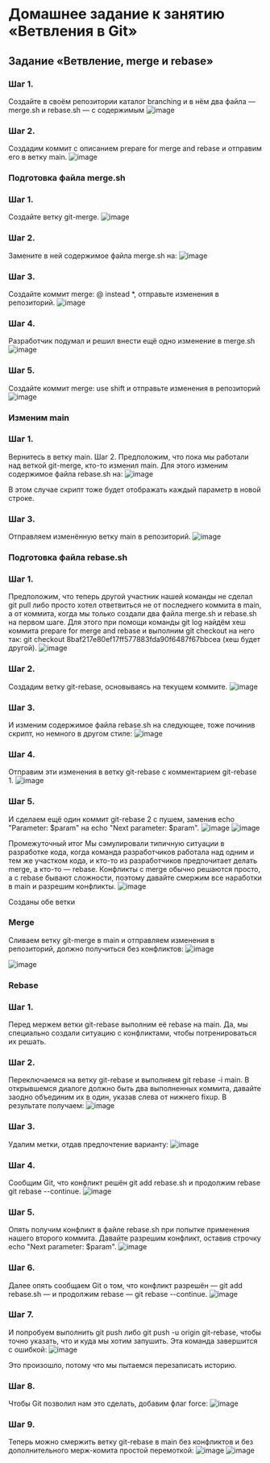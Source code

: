 # Домашнее задание к занятию «Ветвления в Git»

## Задание «Ветвление, merge и rebase»

### Шаг 1.

Создайте в своём репозитории каталог branching и в нём два файла — merge.sh и rebase.sh — с содержимым
![image](https://github.com/user-attachments/assets/c659e938-b740-4c20-830f-438abc80849b)

### Шаг 2. 
Создадим коммит с описанием prepare for merge and rebase и отправим его в ветку main.
![image](https://github.com/user-attachments/assets/d69368b3-d560-4668-9f16-4a690e111772)


### Подготовка файла merge.sh

### Шаг 1. 
Создайте ветку git-merge.
![image](https://github.com/user-attachments/assets/11a81980-f4ca-4f71-84ff-4546e9d71639)


### Шаг 2. 
Замените в ней содержимое файла merge.sh на:
![image](https://github.com/user-attachments/assets/4a6cf9e3-79ca-42da-8ece-ce58c9f56bde)

### Шаг 3. 
Создайте коммит merge: @ instead *, отправьте изменения в репозиторий.
![image](https://github.com/user-attachments/assets/89b88ebb-c772-4b11-968d-462aff706016)

### Шаг 4. 
Разработчик подумал и решил внести ещё одно изменение в merge.sh
![image](https://github.com/user-attachments/assets/7674225c-4d01-4f36-8453-16be752fa3bd)

### Шаг 5.
Cоздайте коммит merge: use shift и отправьте изменения в репозиторий
![image](https://github.com/user-attachments/assets/05d4475c-29ae-4701-b1ac-323f5465d8dc)

### Изменим main

### Шаг 1. 
Вернитесь в ветку main. Шаг 2. Предположим, что пока мы работали над веткой git-merge, кто-то изменил main. Для этого изменим содержимое файла rebase.sh на:
![image](https://github.com/user-attachments/assets/87981110-0c56-4cac-855d-81a480551027)

В этом случае скрипт тоже будет отображать каждый параметр в новой строке.

### Шаг 3. 
Отправляем изменённую ветку main в репозиторий.
![image](https://github.com/user-attachments/assets/c31737f5-5624-4ed1-a9c9-d6e95a217a53)


### Подготовка файла rebase.sh
### Шаг 1. 
Предположим, что теперь другой участник нашей команды не сделал git pull либо просто хотел ответвиться не от последнего коммита в main, а от коммита, когда мы только создали два файла merge.sh и rebase.sh на первом шаге.
Для этого при помощи команды git log найдём хеш коммита prepare for merge and rebase и выполним git checkout на него так: git checkout 8baf217e80ef17ff577883fda90f6487f67bbcea (хеш будет другой). 
![image](https://github.com/user-attachments/assets/de9c4988-0bbc-4704-8299-e2436b886b5d)

### Шаг 2. 
Создадим ветку git-rebase, основываясь на текущем коммите. 
![image](https://github.com/user-attachments/assets/d5caffb9-d77e-488b-b832-e85a75625ebd)

### Шаг 3. 
И изменим содержимое файла rebase.sh на следующее, тоже починив скрипт, но немного в другом стиле:
![image](https://github.com/user-attachments/assets/1866bbcd-18e9-4f7c-92ed-a657aab6a844)

### Шаг 4. 
Отправим эти изменения в ветку git-rebase с комментарием git-rebase 1.
![image](https://github.com/user-attachments/assets/dd95f2b7-08a0-4cd4-8afa-10e87af2bd93)

### Шаг 5. 
И сделаем ещё один коммит git-rebase 2 с пушем, заменив echo "Parameter: $param" на echo "Next parameter: $param".
![image](https://github.com/user-attachments/assets/54245574-bff2-4d30-a318-15d8f1cbd438)
![image](https://github.com/user-attachments/assets/1c52ead6-3437-4e5d-9374-1b2e07d0446a)

Промежуточный итог
Мы сэмулировали типичную ситуации в разработке кода, когда команда разработчиков работала над одним и тем же участком кода, и кто-то из разработчиков предпочитает делать merge, а кто-то — rebase. Конфликты с merge обычно решаются просто, а с rebase бывают сложности, поэтому давайте смержим все наработки в main и разрешим конфликты.
![image](https://github.com/user-attachments/assets/985a2098-cc70-4d38-a166-399b3e5d4cfa)

Созданы обе ветки

### Merge
Сливаем ветку git-merge в main и отправляем изменения в репозиторий, должно получиться без конфликтов:
![image](https://github.com/user-attachments/assets/b31f0f4f-5ee0-4b36-b3e5-97e04694c642)

![image](https://github.com/user-attachments/assets/5aef4057-bb46-4418-8ac1-65be989532c5)


### Rebase
### Шаг 1. 
Перед мержем ветки git-rebase выполним её rebase на main. Да, мы специально создали ситуацию с конфликтами, чтобы потренироваться их решать. 
### Шаг 2. 
Переключаемся на ветку git-rebase и выполняем git rebase -i main. В открывшемся диалоге должно быть два выполненных коммита, давайте заодно объединим их в один, указав слева от нижнего fixup. В результате получаем:
![image](https://github.com/user-attachments/assets/286c4caa-f46f-4d51-be69-27d7437209fa)

### Шаг 3. 
Удалим метки, отдав предпочтение варианту:
![image](https://github.com/user-attachments/assets/cca5593e-00f8-400c-9309-b82068d480a3)


### Шаг 4. 
Сообщим Git, что конфликт решён git add rebase.sh и продолжим rebase git rebase --continue.
![image](https://github.com/user-attachments/assets/b9cd3f1f-ec11-4c49-a3d2-ea5748a5e1ed)

### Шаг 5. 
Опять получим конфликт в файле rebase.sh при попытке применения нашего второго коммита. Давайте разрешим конфликт, оставив строчку echo "Next parameter: $param".
![image](https://github.com/user-attachments/assets/203ca2dd-8158-4c7b-8fa0-776328a39627)

### Шаг 6. 
Далее опять сообщаем Git о том, что конфликт разрешён — git add rebase.sh — и продолжим rebase — git rebase --continue.
![image](https://github.com/user-attachments/assets/0bae5f7e-1246-48f1-ab3d-5e6dde8d92b0)


### Шаг 7.
И попробуем выполнить git push либо git push -u origin git-rebase, чтобы точно указать, что и куда мы хотим запушить.
Эта команда завершится с ошибкой:
![image](https://github.com/user-attachments/assets/83f1c61d-87f9-4fb8-b348-881ea2d97f1e)

Это произошло, потому что мы пытаемся перезаписать историю.

### Шаг 8. 
Чтобы Git позволил нам это сделать, добавим флаг force:
![image](https://github.com/user-attachments/assets/3c4b75a2-c56d-492a-8b31-d50708de89f5)


### Шаг 9. 
Теперь можно смержить ветку git-rebase в main без конфликтов и без дополнительного мерж-комита простой перемоткой:
![image](https://github.com/user-attachments/assets/f453f9bc-2305-4147-a0a8-d5863180262e)
![image](https://github.com/user-attachments/assets/62bb2a18-b41d-41fb-8e4e-288a430f9096)

